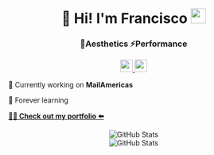 <h1 align="center">👋 Hi! I'm Francisco <img src="https://emojis.slackmojis.com/emojis/images/1531849430/4246/blob-sunglasses.gif?1531849430" width="30"/></h1>
<h3 align="center">🌌Aesthetics ⚡Performance</h3>

<p align="center">
  <a href="https://www.linkedin.com/in/francisco-santopietro">
    <img src="https://img.shields.io/badge/linkedin-%230077B5.svg?&style=for-the-badge&logo=linkedin&logoColor=white" height=25 />
  </a> 
  <a href="https://www.instagram.com/fransantopietro/">
    <img src="https://img.shields.io/badge/instagram-%23E4405F.svg?&style=for-the-badge&logo=instagram&logoColor=white" height=25 />
  </a>
</p>

🚀 Currently working on **MailAmericas**

💚 Forever learning

**[👨‍💻 Check out my portfolio ⬅️](https://dracorfs.dev)**

<div align="center">
  <div display="inline-block">
    <img src="https://github-readme-stats-sigma-five.vercel.app/api/top-langs/?username=Dracorfs&layout=compact&theme=midnight-purple" alt="GitHub Stats" />
  </div>
  <div display="inline-block">
    <img src="https://github-readme-stats-sigma-five.vercel.app/api?username=Dracorfs&show_icons=true&theme=midnight-purple" alt="GitHub Stats" />
  </div>
</div>

